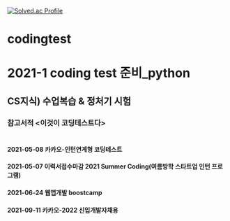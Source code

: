 [![Solved.ac Profile](http://mazassumnida.wtf/api/v2/generate_badge?boj=mini9974)](https://solved.ac/mini9974/)
# codingtest
# 2021-1 coding test 준비_python
## CS지식) 수업복습 & 정처기 시험
### 참고서적 <이것이 코딩테스트다>
#
#### 2021-05-08 카카오-인턴연계형 코딩테스트
#### 2021-05-07 이력서접수마감 2021 Summer Coding(여름방학 스타트업 인턴 프로그램)
#### 2021-06-24 웹앱개발 boostcamp
#### 2021-09-11 카카오-2022 신입개발자채용
